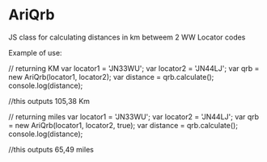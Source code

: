 # AriQrb
JS class for calculating distances in km betweem 2 WW Locator codes

Example of use:

// returning KM
var locator1 = 'JN33WU';
var locator2 = 'JN44LJ';
var qrb = new AriQrb(locator1, locator2);
var distance = qrb.calculate();
console.log(distance);

//this outputs 105,38 Km

// returning miles
var locator1 = 'JN33WU';
var locator2 = 'JN44LJ';
var qrb = new AriQrb(locator1, locator2, true);
var distance = qrb.calculate();
console.log(distance);

//this outputs 65,49 miles
